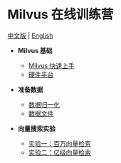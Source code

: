 # Milvus 在线训练营

[中文版](README.md) | [English](../EN_docs/README.md)

- **Milvus 基础**

  * [Milvus 快速上手](milvus101/quickstart.md)
  * [硬件平台](milvus101/hardware_platform.md)


- **准备数据**
  * [数据归一化](data_preparation/data_normalization.md)
  * [数据文件](data_preparation/data_file_consideration.md)


- **向量搜索实验**
  * [实验一：百万向量检索](labs/lab1_sift1b_1m.md)
  * [实验二：亿级向量检索](labs/lab2_sift1b_100m.md)
